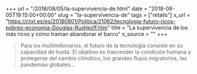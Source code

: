 +++
url = "/2018/08/05/la-supervivencia-de.html"
date = "2018-08-05T19:15:00+00:00"
slug = "la-supervivencia-de"
tags = ["retalls"]
x_url = "https://ctxt.es/es/20180801/Politica/21062/tecnologia-futuro-ricos-pobres-economia-Douglas-Rushkoff.htm"
title = "La supervivencia de los más ricos y cómo traman abandonar el barco"
x_source = ""
+++


> Para los multimillonarios, el futuro de la tecnología consiste en su capacidad de huida. El objetivo es trascender la condición humana y protegerse del cambio climático, los grandes flujos migratorios, las pandemias globales…

